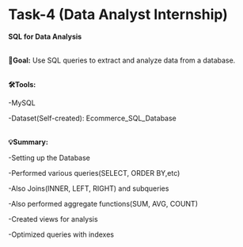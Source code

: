 # Task-4 (Data Analyst Internship)
**SQL for Data Analysis**<br><br>

**🎯Goal:** Use SQL queries to extract and analyze data from a database.<br><br>

**🛠️Tools:**

-MySQL

-Dataset(Self-created): Ecommerce_SQL_Database<br><br>

**💡Summary:**

-Setting up the Database

-Performed various queries(SELECT, ORDER BY,etc)

-Also Joins(INNER, LEFT, RIGHT) and subqueries

-Also performed aggregate functions(SUM, AVG, COUNT)

-Created views for analysis

-Optimized queries with indexes
